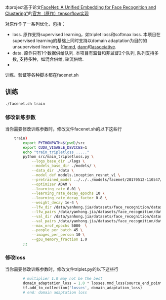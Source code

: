 本project基于论文[FaceNet: A Unified Embedding for Face Recognition and Clustering"](http://arxiv.org/abs/1503.03832)的[官方（原作）tensorflow实现](https://github.com/davidsandberg/facenet/)

对原作作了一系列优化，包括：
* loss. 原作支持supervised learning，如triplet loss和softmax loss. 本项目在supervised learning的基础上同时支持以domain adaptation为目的的unsupervised learning, 如[mmd](http://www.jmlr.org/papers/volume13/gretton12a/gretton12a.pdf), [dann](https://arxiv.org/abs/1505.07818)和[associative](https://arxiv.org/abs/1708.00938).
* data. 原作只有1个数据供给队列. 本项目有监督和非监督2个队列, 队列支持多数, 支持多种，如混合供给, 轮流供给.
* 

训练、验证等各种脚本都在facenet.sh
## 训练
```bash
./facenet.sh train
```
### 修改训练参数
当你需要修改训练参数时，修改文件facenet.sh的以下这些行
```bash
    train)
        export PYTHONPATH=$(pwd)/src
        export CUDA_VISABLE_DEVICES=1
        echo "train_tripletloss ....."
        python src/main_tripletloss.py \
            --logs_base_dir ./logs \
            --models_base_dir ./models/ \
            --data_dir ./data \
            --model_def models.inception_resnet_v1 \
            --pretrained_model ../../../models/facenet/20170512-110547/model-20170512-110547.ckpt-250000 \
            --optimizer ADAM \
            --learning_rate 0.01 \
            --learning_rate_decay_epochs 10 \
            --learning_rate_decay_factor 0.8 \
            --weight_decay 1e-4 \
            --lfw_dir /data/yanhong.jia/datasets/face_recognition/datasets_for_train/valid_35 \
            --lfw_pairs /data/yanhong.jia/datasets/face_recognition/datasets_for_train/valid_35/pairs.txt \
            --val_dir /data/yanhong.jia/datasets/face_recognition/datasets_for_train/valid_24peo_3D+camera \
            --val_pairs /data/yanhong.jia/datasets/face_recognition/datasets_for_train/valid_24peo_3D+camera/pairs.txt \
            --max_nrof_epochs 5000  \
            --people_per_batch 45 \
            --images_per_person 10 \
            --gpu_memory_fraction 1.0
        ;;
```
### 修改loss
当你需要修改训练参数时，修改文件triplet.py的以下这些行
```python
        # multiplier 1.0 may not be the best
        domain_adaptation_loss = 1.0 * losses.mmd_loss(source_end_points['PreLogitsFlatten'], target_end_points['PreLogitsFlatten'], 1.0)
        tf.add_to_collection('losses', domain_adaptation_loss)
        # end: domain adaptation loss
```